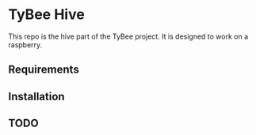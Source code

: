 TyBee Hive
==========

This repo is the hive part of the TyBee project. It is designed to work on a raspberry.


## Requirements

## Installation


## TODO
 
